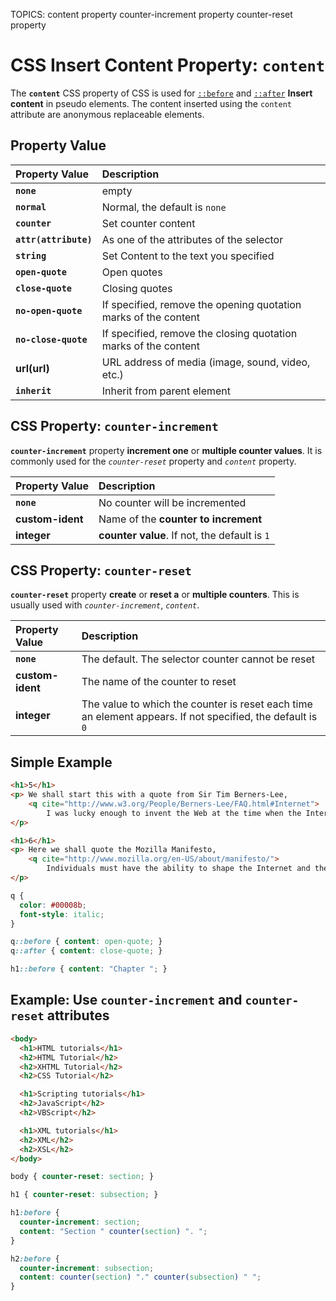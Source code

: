 TOPICS: content property
        counter-increment property
        counter-reset property

# CSS Insert Content Property: `content`

The **`content`** CSS property of CSS is used for [`::before`](/en/webfrontend/::before) and [`::after`](/en/webfrontend/::after)
**Insert content** in pseudo elements. The content inserted using the `content` attribute are
anonymous replaceable elements.

## Property Value

| Property Value | Description |
| :--- | :--- |
| **`none`** | empty |
| **`normal`** | Normal, the default is `none` |
| **`counter`** | Set counter content |
| **`attr(attribute)`** | As one of the attributes of the selector |
| **`string`** | Set Content to the text you specified |
| **`open-quote`** | Open quotes |
| **`close-quote`** | Closing quotes |
| **`no-open-quote`** | If specified, remove the opening quotation marks of the content |
| **`no-close-quote`** | If specified, remove the closing quotation marks of the content |
| **url(url)** | URL address of media (image, sound, video, etc.) |
| **`inherit`** | Inherit from parent element |

## CSS Property: `counter-increment`

**`counter-increment`** property **increment one** or **multiple counter values**. It is commonly
used for the *`counter-reset`* property and *`content`* property.

| Property Value | Description |
| :--- | :--- |
| **`none`** | No counter will be incremented |
| **custom-ident** | Name of the **counter to increment** |
| **integer** | **counter value**. If not, the default is `1` |

## CSS Property: `counter-reset`

**`counter-reset`** property **create** or **reset a** or **multiple counters**. This is usually used
with *`counter-increment`*, *`content`*.

| Property Value | Description |
| :--- | :--- |
| **`none`** | The default. The selector counter cannot be reset |
| **custom-ident** | The name of the counter to reset |
| **integer** | The value to which the counter is reset each time an element appears. If not specified, the default is `0` |

## Simple Example

```html
<h1>5</h1>
<p> We shall start this with a quote from Sir Tim Berners-Lee,
    <q cite="http://www.w3.org/People/Berners-Lee/FAQ.html#Internet">
        I was lucky enough to invent the Web at the time when the Internet already existed - and had for a decade and a half.</q>  We must understand that there is nothing fundamentally wrong with building on the contributions of others.
</p>

<h1>6</h1>
<p> Here we shall quote the Mozilla Manifesto,
    <q cite="http://www.mozilla.org/en-US/about/manifesto/">
        Individuals must have the ability to shape the Internet and their own experiences on the Internet.</q> And so, we can infer that contributing to the open web, can protect our own individual experiences on it.
</p>
```

```css
q {
  color: #00008b;
  font-style: italic;
}

q::before { content: open-quote; }
q::after { content: close-quote; }

h1::before { content: "Chapter "; }
```

## Example: Use `counter-increment` and `counter-reset` attributes

```html
<body>
  <h1>HTML tutorials</h1>
  <h2>HTML Tutorial</h2>
  <h2>XHTML Tutorial</h2>
  <h2>CSS Tutorial</h2>

  <h1>Scripting tutorials</h1>
  <h2>JavaScript</h2>
  <h2>VBScript</h2>

  <h1>XML tutorials</h1>
  <h2>XML</h2>
  <h2>XSL</h2>
</body>
```

```css
body { counter-reset: section; }

h1 { counter-reset: subsection; }

h1:before {
  counter-increment: section;
  content: "Section " counter(section) ". ";
}

h2:before {
  counter-increment: subsection;
  content: counter(section) "." counter(subsection) " ";
}
```
